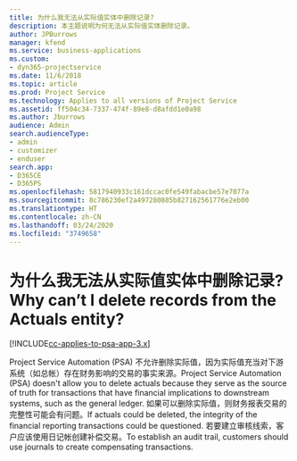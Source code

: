 ```yaml
---
title: 为什么我无法从实际值实体中删除记录?
description: 本主题说明为何无法从实际值实体删除记录。
author: JPBurrows
manager: kfend
ms.service: business-applications
ms.custom:
- dyn365-projectservice
ms.date: 11/6/2018
ms.topic: article
ms.prod: Project Service
ms.technology: Applies to all versions of Project Service
ms.assetid: ff504c34-7337-474f-89e8-d8afdd1e0a98
ms.author: Jburrows
audience: Admin
search.audienceType:
- admin
- customizer
- enduser
search.app:
- D365CE
- D365PS
ms.openlocfilehash: 5817940933c161dccac0fe549fabacbe57e7077a
ms.sourcegitcommit: 8c786230ef2a497280885b827162561776e2eb00
ms.translationtype: HT
ms.contentlocale: zh-CN
ms.lasthandoff: 03/24/2020
ms.locfileid: "3749658"
---
```

# <a name="why-cant-i-delete-records-from-the-actuals-entity"></a><span data-ttu-id="fa61b-103">为什么我无法从实际值实体中删除记录?</span><span class="sxs-lookup"><span data-stu-id="fa61b-103">Why can’t I delete records from the Actuals entity?</span></span>

[!INCLUDE[cc-applies-to-psa-app-3.x](../includes/cc-applies-to-psa-app-3x.md)]

<span data-ttu-id="fa61b-104">Project Service Automation (PSA) 不允许删除实际值，因为实际值充当对下游系统（如总帐）存在财务影响的交易的事实来源。</span><span class="sxs-lookup"><span data-stu-id="fa61b-104">Project Service Automation (PSA) doesn't allow you to delete actuals because they serve as the source of truth for transactions that have financial implications to downstream systems, such as the general ledger.</span></span> <span data-ttu-id="fa61b-105">如果可以删除实际值，则财务报表交易的完整性可能会有问题。</span><span class="sxs-lookup"><span data-stu-id="fa61b-105">If actuals could be deleted, the integrity of the financial reporting transactions could be questioned.</span></span> <span data-ttu-id="fa61b-106">若要建立审核线索，客户应该使用日记帐创建补偿交易。</span><span class="sxs-lookup"><span data-stu-id="fa61b-106">To establish an audit trail, customers should use journals to create compensating transactions.</span></span>

